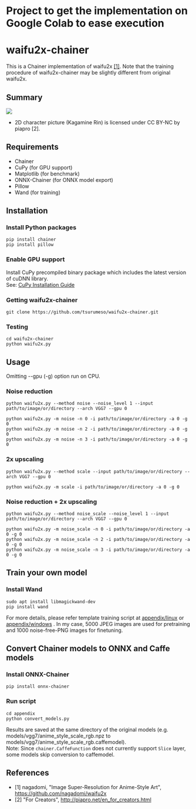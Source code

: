 # Project to get the implementation on Google Colab to ease execution

# waifu2x-chainer

This is a Chainer implementation of waifu2x [[1]](https://github.com/nagadomi/waifu2x).
Note that the training procedure of waifu2x-chainer may be slightly different from original waifu2x.

## Summary

![](images/summery.png)

- 2D character picture (Kagamine Rin) is licensed under CC BY-NC by piapro [2].

## Requirements

  - Chainer
  - CuPy (for GPU support)
  - Matplotlib (for benchmark)
  - ONNX-Chainer (for ONNX model export)
  - Pillow
  - Wand (for training)

## Installation

### Install Python packages
```
pip install chainer
pip install pillow
```

### Enable GPU support

Install CuPy precompiled binary package which includes the latest version of cuDNN library.  
See: [CuPy Installation Guide](https://docs-cupy.chainer.org/en/stable/install.html#install-cupy)

### Getting waifu2x-chainer
```
git clone https://github.com/tsurumeso/waifu2x-chainer.git
```

### Testing
```
cd waifu2x-chainer
python waifu2x.py
```

## Usage

Omitting --gpu (-g) option run on CPU.

### Noise reduction
```
python waifu2x.py --method noise --noise_level 1 --input path/to/image/or/directory --arch VGG7 --gpu 0

python waifu2x.py -m noise -n 0 -i path/to/image/or/directory -a 0 -g 0
python waifu2x.py -m noise -n 2 -i path/to/image/or/directory -a 0 -g 0
python waifu2x.py -m noise -n 3 -i path/to/image/or/directory -a 0 -g 0
```

### 2x upscaling
```
python waifu2x.py --method scale --input path/to/image/or/directory --arch VGG7 --gpu 0

python waifu2x.py -m scale -i path/to/image/or/directory -a 0 -g 0
```

### Noise reduction + 2x upscaling
```
python waifu2x.py --method noise_scale --noise_level 1 --input path/to/image/or/directory --arch VGG7 --gpu 0

python waifu2x.py -m noise_scale -n 0 -i path/to/image/or/directory -a 0 -g 0
python waifu2x.py -m noise_scale -n 2 -i path/to/image/or/directory -a 0 -g 0
python waifu2x.py -m noise_scale -n 3 -i path/to/image/or/directory -a 0 -g 0
```

## Train your own model

### Install Wand
```
sudo apt install libmagickwand-dev
pip install wand
```

For more details, please refer template training script at
<a href="https://github.com/tsurumeso/waifu2x-chainer/tree/master/appendix/linux">appendix/linux</a>
or
<a href="https://github.com/tsurumeso/waifu2x-chainer/tree/master/appendix/windows">appendix/windows</a>
. In my case, 5000 JPEG images are used for pretraining and 1000 noise-free-PNG images for finetuning.

## Convert Chainer models to ONNX and Caffe models

### Install ONNX-Chainer
```
pip install onnx-chainer
```

### Run script
```
cd appendix
python convert_models.py
```

Results are saved at the same directory of the original models
(e.g. models/vgg7/anime_style_scale_rgb.npz to models/vgg7/anime_style_scale_rgb.caffemodel).  
Note: Since `chainer.CaffeFunction` does not currently support `Slice` layer, some models skip conversion to caffemodel.

## References

- [1] nagadomi, "Image Super-Resolution for Anime-Style Art", https://github.com/nagadomi/waifu2x
- [2] "For Creators", http://piapro.net/en_for_creators.html
